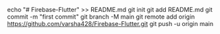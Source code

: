 echo "# Firebase-Flutter" >> README.md
git init
git add README.md
git commit -m "first commit"
git branch -M main
git remote add origin https://github.com/varsha428/Firebase-Flutter.git
git push -u origin main
